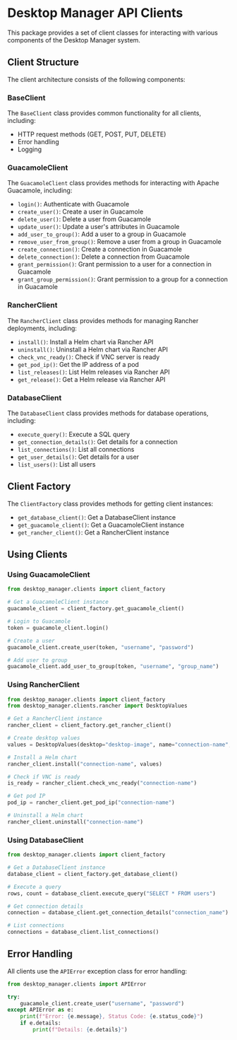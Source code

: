# Desktop Manager API Clients

This package provides a set of client classes for interacting with various components of the Desktop Manager system.

## Client Structure

The client architecture consists of the following components:

### BaseClient

The `BaseClient` class provides common functionality for all clients, including:

- HTTP request methods (GET, POST, PUT, DELETE)
- Error handling
- Logging

### GuacamoleClient

The `GuacamoleClient` class provides methods for interacting with Apache Guacamole, including:

- `login()`: Authenticate with Guacamole
- `create_user()`: Create a user in Guacamole
- `delete_user()`: Delete a user from Guacamole
- `update_user()`: Update a user's attributes in Guacamole
- `add_user_to_group()`: Add a user to a group in Guacamole
- `remove_user_from_group()`: Remove a user from a group in Guacamole
- `create_connection()`: Create a connection in Guacamole
- `delete_connection()`: Delete a connection from Guacamole
- `grant_permission()`: Grant permission to a user for a connection in Guacamole
- `grant_group_permission()`: Grant permission to a group for a connection in Guacamole

### RancherClient

The `RancherClient` class provides methods for managing Rancher deployments, including:

- `install()`: Install a Helm chart via Rancher API
- `uninstall()`: Uninstall a Helm chart via Rancher API
- `check_vnc_ready()`: Check if VNC server is ready
- `get_pod_ip()`: Get the IP address of a pod
- `list_releases()`: List Helm releases via Rancher API
- `get_release()`: Get a Helm release via Rancher API

### DatabaseClient

The `DatabaseClient` class provides methods for database operations, including:

- `execute_query()`: Execute a SQL query
- `get_connection_details()`: Get details for a connection
- `list_connections()`: List all connections
- `get_user_details()`: Get details for a user
- `list_users()`: List all users

## Client Factory

The `ClientFactory` class provides methods for getting client instances:

- `get_database_client()`: Get a DatabaseClient instance
- `get_guacamole_client()`: Get a GuacamoleClient instance
- `get_rancher_client()`: Get a RancherClient instance

## Using Clients

### Using GuacamoleClient

```python
from desktop_manager.clients import client_factory

# Get a GuacamoleClient instance
guacamole_client = client_factory.get_guacamole_client()

# Login to Guacamole
token = guacamole_client.login()

# Create a user
guacamole_client.create_user(token, "username", "password")

# Add user to group
guacamole_client.add_user_to_group(token, "username", "group_name")
```

### Using RancherClient

```python
from desktop_manager.clients import client_factory
from desktop_manager.clients.rancher import DesktopValues

# Get a RancherClient instance
rancher_client = client_factory.get_rancher_client()

# Create desktop values
values = DesktopValues(desktop="desktop-image", name="connection-name", vnc_password="password")

# Install a Helm chart
rancher_client.install("connection-name", values)

# Check if VNC is ready
is_ready = rancher_client.check_vnc_ready("connection-name")

# Get pod IP
pod_ip = rancher_client.get_pod_ip("connection-name")

# Uninstall a Helm chart
rancher_client.uninstall("connection-name")
```

### Using DatabaseClient

```python
from desktop_manager.clients import client_factory

# Get a DatabaseClient instance
database_client = client_factory.get_database_client()

# Execute a query
rows, count = database_client.execute_query("SELECT * FROM users")

# Get connection details
connection = database_client.get_connection_details("connection_name")

# List connections
connections = database_client.list_connections()
```

## Error Handling

All clients use the `APIError` exception class for error handling:

```python
from desktop_manager.clients import APIError

try:
    guacamole_client.create_user("username", "password")
except APIError as e:
    print(f"Error: {e.message}, Status Code: {e.status_code}")
    if e.details:
        print(f"Details: {e.details}")
